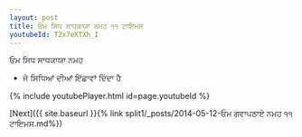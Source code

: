 ```yaml
---
layout: post
title: ਓਮ ਸਿਧ ਸਾਧਕਾਯਾ ਨਮਹ ੧੧ ਟਾਇਮਸ
youtubeId: T2x7eXTXh_I
---
```

 
 
 ਓਮ ਸਿਧ ਸਾਧਕਾਯਾ ਨਮਹ  
 
 -  ਜੋ ਸਿਧਿਆਂ ਦੀਆਂ ਇੱਛਾਵਾਂ ਦਿੰਦਾ ਹੈ 
 
  
 
  
 
 
 
 
 
 


{% include youtubePlayer.html id=page.youtubeId %}
 
[Next]({{ site.baseurl }}{% link  split1/_posts/2014-05-12-ਓਮ ਗਵਾਪਠਾਏ ਨਮਹ ੧੧ ਟਾਇਮਸ.md%})
 
